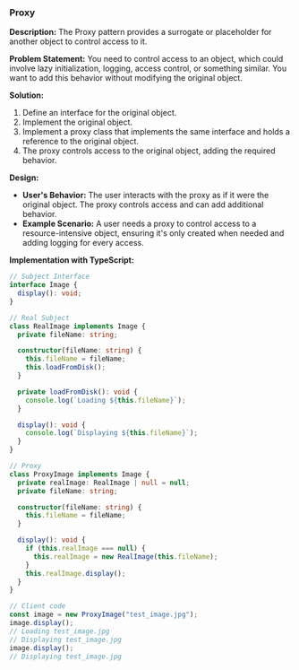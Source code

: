 ### Proxy

**Description:**
The Proxy pattern provides a surrogate or placeholder for another object to control access to it.

**Problem Statement:**
You need to control access to an object, which could involve lazy initialization, logging, access control, or something similar. You want to add this behavior without modifying the original object.

**Solution:**

1. Define an interface for the original object.
2. Implement the original object.
3. Implement a proxy class that implements the same interface and holds a reference to the original object.
4. The proxy controls access to the original object, adding the required behavior.

**Design:**

- **User's Behavior:** The user interacts with the proxy as if it were the original object. The proxy controls access and can add additional behavior.
- **Example Scenario:** A user needs a proxy to control access to a resource-intensive object, ensuring it's only created when needed and adding logging for every access.

**Implementation with TypeScript:**

```typescript
// Subject Interface
interface Image {
  display(): void;
}

// Real Subject
class RealImage implements Image {
  private fileName: string;

  constructor(fileName: string) {
    this.fileName = fileName;
    this.loadFromDisk();
  }

  private loadFromDisk(): void {
    console.log(`Loading ${this.fileName}`);
  }

  display(): void {
    console.log(`Displaying ${this.fileName}`);
  }
}

// Proxy
class ProxyImage implements Image {
  private realImage: RealImage | null = null;
  private fileName: string;

  constructor(fileName: string) {
    this.fileName = fileName;
  }

  display(): void {
    if (this.realImage === null) {
      this.realImage = new RealImage(this.fileName);
    }
    this.realImage.display();
  }
}

// Client code
const image = new ProxyImage("test_image.jpg");
image.display();
// Loading test_image.jpg
// Displaying test_image.jpg
image.display();
// Displaying test_image.jpg
```
